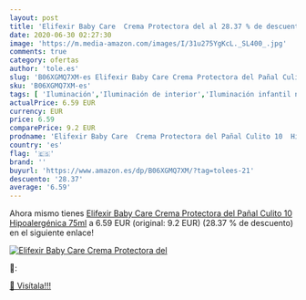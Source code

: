 ```yaml
---
layout: post
title: 'Elifexir Baby Care  Crema Protectora del al 28.37 % de descuento'
date: 2020-06-30 02:27:30
image: 'https://m.media-amazon.com/images/I/31u275YgKcL._SL400_.jpg'
comments: true
category: ofertas
author: 'tole.es'
slug: 'B06XGMQ7XM-es Elifexir Baby Care Crema Protectora del Pañal Culito 10...'
sku: 'B06XGMQ7XM-es'
tags: [ 'Iluminación','Iluminación de interior','Iluminación infantil nocturna','Lámparas e iluminación infantil','Monos para bebés niño','Ropa','Ropa de una pieza para bebés niño','Ropa para bebés','Ropa para bebés niño','pañal', ]
actualPrice: 6.59 EUR
currency: EUR
price: 6.59
comparePrice: 9.2 EUR
prodname: 'Elifexir Baby Care  Crema Protectora del Pañal Culito 10  Hipoalergénica  75ml'
country: 'es'
flag: '🇪🇸'
brand: ''
buyurl: 'https://www.amazon.es/dp/B06XGMQ7XM/?tag=tolees-21'
descuento: '28.37'
average: '6.59'
---
```


Ahora mismo tienes [Elifexir Baby Care  Crema Protectora del Pañal Culito 10  Hipoalergénica  75ml](https://www.amazon.es/dp/B06XGMQ7XM/?tag=tolees-21) a 6.59 EUR (original: 9.2 EUR) (28.37 %  de descuento) en el siguiente enlace!

[![Elifexir Baby Care  Crema Protectora del](https://m.media-amazon.com/images/I/31u275YgKcL._SL400_.jpg)](https://www.amazon.es/dp/B06XGMQ7XM/?tag=tolees-21)

🔎:


[🛒 Visítala!!!](https://www.amazon.es/dp/B06XGMQ7XM/?tag=tolees-21)
